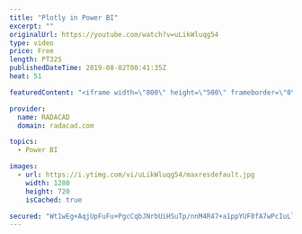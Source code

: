 ```yaml
---
title: "Plotly in Power BI"
excerpt: ""
originalUrl: https://youtube.com/watch?v=uLikWluqg54
type: video
price: Free
length: PT32S
publishedDateTime: 2019-08-02T00:41:35Z
heat: 51

featuredContent: "<iframe width=\"800\" height=\"500\" frameborder=\"0\" src=\"https://www.youtube.com/embed/uLikWluqg54\" allow=\"accelerometer; autoplay; encrypted-media; gyroscope; picture-in-picture\" allowfullscreen></iframe>"

provider:
  name: RADACAD
  domain: radacad.com

topics:
  - Power BI

images:
  - url: https://i.ytimg.com/vi/uLikWluqg54/maxresdefault.jpg
    width: 1280
    height: 720
    isCached: true

secured: "Wt1wEg+AqjUpFuFu+PgcCqbJNrbUiHSuTp/nnM4R47+a1ppYUF0fA7wPcIuLlRih6mqm5ntMV9dgwnbZD9c6T9bjKQCl/U7Ka2CHLYvk/+B0gddf6lTIqTJq9hrtqNF2ejrziHFO34fZOVTM4KLhvS8BwEvNaDC+7oZIvkGlwAKEStkiJDOj9kgLLbEu+XFnqc3JYtxhjjzcFa+zUu2edTdds8dxDhIWke0LrXnzWDZ9T5Qb8BnH/FnpazbLDJC7GDunRL4NDBO2lA2VzjJbR1N+TJlbh2IVDgp2TVq/VCqycAFEWNKi9hfXF2hDIQ3sHZpfiQcry9HLRDYThmYFeUXMEaTVe+Hzw757MYxrGTI0xN5xcfLs0E/Z2UeiqfdD+zvglAQEtqrJ5jDF5AO3EmaXpNA/qN6ea2cT91Z8bmY=;yal5XH0Ah3tfMlMVe4Zu0A=="
---
```


